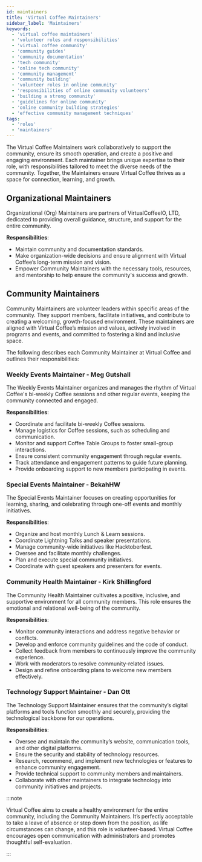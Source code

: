 ```yaml
---
id: maintainers
title: 'Virtual Coffee Maintainers'
sidebar_label: 'Maintainers'
keywords:
  - 'virtual coffee maintainers'
  - 'volunteer roles and responsibilities'
  - 'virtual coffee community'
  - 'community guides'
  - 'community documentation'
  - 'tech community'
  - 'online tech community'
  - 'community management'
  - 'community building'
  - 'volunteer roles in online community'
  - 'responsibilities of online community volunteers'
  - 'building a strong community'
  - 'guidelines for online community'
  - 'online community building strategies'
  - 'effective community management techniques'
tags:
  - 'roles'
  - 'maintainers'
---
```


The Virtual Coffee Maintainers work collaboratively to support the community, ensure its smooth operation, and create a positive and engaging environment. Each maintainer brings unique expertise to their role, with responsibilities tailored to meet the diverse needs of the community. Together, the Maintainers ensure Virtual Coffee thrives as a space for connection, learning, and growth.

## Organizational Maintainers

Organizational (Org) Maintainers are partners of VirtualCoffeeIO, LTD, dedicated to providing overall guidance, structure, and support for the entire community.

**Responsibilities**:

- Maintain community and documentation standards.
- Make organization-wide decisions and ensure alignment with Virtual Coffee’s long-term mission and vision.
- Empower Community Maintainers with the necessary tools, resources, and mentorship to help ensure the community's success and growth.

## Community Maintainers

Community Maintainers are volunteer leaders within specific areas of the community. They support members, facilitate initiatives, and contribute to creating a welcoming, growth-focused environment. These maintainers are aligned with Virtual Coffee’s mission and values, actively involved in programs and events, and committed to fostering a kind and inclusive space.

The following describes each Community Maintainer at Virtual Coffee and outlines their responsibilities:

### Weekly Events Maintainer - Meg Gutshall

The Weekly Events Maintainer organizes and manages the rhythm of Virtual Coffee's bi-weekly Coffee sessions and other regular events, keeping the community connected and engaged.

**Responsibilities**:

- Coordinate and facilitate bi-weekly Coffee sessions.
- Manage logistics for Coffee sessions, such as scheduling and communication.
- Monitor and support Coffee Table Groups to foster small-group interactions.
- Ensure consistent community engagement through regular events.
- Track attendance and engagement patterns to guide future planning.
- Provide onboarding support to new members participating in events.

### Special Events Maintainer - BekahHW

The Special Events Maintainer focuses on creating opportunities for learning, sharing, and celebrating through one-off events and monthly initiatives.

**Responsibilities**:

- Organize and host monthly Lunch & Learn sessions.
- Coordinate Lightning Talks and speaker presentations.
- Manage community-wide initiatives like Hacktoberfest.
- Oversee and facilitate monthly challenges.
- Plan and execute special community initiatives.
- Coordinate with guest speakers and presenters for events.

### Community Health Maintainer - Kirk Shillingford

The Community Health Maintainer cultivates a positive, inclusive, and supportive environment for all community members. This role ensures the emotional and relational well-being of the community.

**Responsibilities**:

- Monitor community interactions and address negative behavior or conflicts.
- Develop and enforce community guidelines and the code of conduct.
- Collect feedback from members to continuously improve the community experience.
- Work with moderators to resolve community-related issues.
- Design and refine onboarding plans to welcome new members effectively.

### Technology Support Maintainer - Dan Ott

The Technology Support Maintainer ensures that the community’s digital platforms and tools function smoothly and securely, providing the technological backbone for our operations.

**Responsibilities**:

- Oversee and maintain the community’s website, communication tools, and other digital platforms.
- Ensure the security and stability of technology resources.
- Research, recommend, and implement new technologies or features to enhance community engagement.
- Provide technical support to community members and maintainers.
- Collaborate with other maintainers to integrate technology into community initiatives and projects.

:::note

Virtual Coffee aims to create a healthy environment for the entire community, including the Community Maintainers. It’s perfectly acceptable to take a leave of absence or step down from the position, as life circumstances can change, and this role is volunteer-based. Virtual Coffee encourages open communication with administrators and promotes thoughtful self-evaluation.

:::
